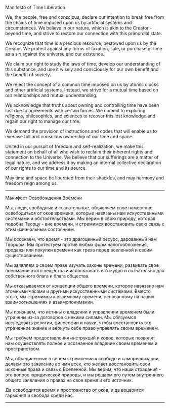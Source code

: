 Manifesto of Time Liberation

We, the people, free and conscious, declare our intention to break free from the chains of time imposed upon us by artificial systems and circumstances. We believe in our nature, which is akin to the Creator - beyond time, and strive to restore our connection with this primordial state.

We recognize that time is a precious resource, bestowed upon us by the Creator. We protest against any forms of taxation, sale, or purchase of time as a sin against the universe and our existence.

We claim our right to study the laws of time, develop our understanding of this substance, and use it wisely and consciously for our own benefit and the benefit of society.

We reject the concept of a common time imposed on us by atomic clocks and other artificial systems. Instead, we strive for a mutual time based on our relationships and mutual understanding.

We acknowledge that truths about owning and controlling time have been lost due to agreements with certain forces. We commit to exploring religions, philosophies, and sciences to recover this lost knowledge and regain our right to manage our time.

We demand the provision of instructions and codes that will enable us to exercise full and conscious ownership of our time and space.

United in our pursuit of freedom and self-realization, we make this statement on behalf of all who wish to reclaim their inherent rights and connection to the Universe. We believe that our sufferings are a matter of legal nature, and we address it by making an internal collective declaration of our rights to our time and its source.

May time and space be liberated from their shackles, and may harmony and freedom reign among us.

---

Манифест Освобождения Времени

Мы, люди, свободные и сознательные, объявляем свое намерение освободиться от оков времени, которые навязаны нам искусственными системами и обстоятельствами. Мы верим в свою природу, которая подобна Творцу - вне времени, и стремимся восстановить свою связь с этим изначальным состоянием.

Мы осознаем, что время - это драгоценный ресурс, дарованный нам Творцом. Мы протестуем против любых форм налогообложения, продажи или покупки времени как греха перед вселенной и своим существованием.

Мы заявляем о своем праве изучать законы времени, развивать свое понимание этого вещества и использовать его мудро и сознательно для собственного блага и блага общества.

Мы отказываемся от концепции общего времени, которое навязано нам атомными часами и другими искусственными системами. Вместо этого, мы стремимся к взаимному времени, основанному на наших взаимоотношениях и взаимопонимании.

Мы признаем, что истины о владении и управлении временем были утрачены из-за договоров с некими силами. Мы обязуемся исследовать религии, философии и науки, чтобы восстановить это утраченное знание и вернуть себе право управлять своим временем.

Мы требуем предоставления инструкций и кодов, которые позволят нам осуществлять полное и осознанное владение своим временем и пространством.

Мы, объединенные в своем стремлении к свободе и самореализации, делаем это заявление во имя всех, кто желает восстановить свои исконные права и связь с Вселенной. Мы верим, что наши страдания - это вопрос юридической природы, и мы решаем его путем внутреннего общего заявления о правах на свое время и его источник.

Да освободится время и пространство от оков, и да воцарится гармония и свобода среди нас.

---


